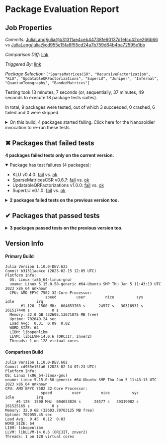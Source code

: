 # Package Evaluation Report

## Job Properties

*Commits:* [JuliaLang/julia@b31311ae4ceb44738fe60137d1efcc42ce266b66](https://github.com/JuliaLang/julia/commit/b31311ae4ceb44738fe60137d1efcc42ce266b66) vs [JuliaLang/julia@cd955e15fa6f55cd24a7b759d64b4ba72595e1bb](https://github.com/JuliaLang/julia/commit/cd955e15fa6f55cd24a7b759d64b4ba72595e1bb)

*Comparison Diff:* [link](https://github.com/JuliaLang/julia/compare/cd955e15fa6f55cd24a7b759d64b4ba72595e1bb...b31311ae4ceb44738fe60137d1efcc42ce266b66)

*Triggered By:* [link](https://github.com/JuliaLang/julia/pull/46874#issuecomment-1431294996)

*Package Selection:* `["SparseMatricesCSR", "RecursiveFactorization", "KLU", "UpdatableQRFactorizations", "SuperLU", "Juniper", "Infernal", "QuantumTomography", "BandedMatrices"]`

Testing took 13 minutes, 7 seconds (or, sequentially, 37 minutes, 49 seconds to execute 18 package tests suites).

In total, 9 packages were tested, out of which 3 succeeded, 0 crashed, 6 failed and 0 were skipped.


<details><summary>On this build, 4 packages started failing. Click here for the Nanosoldier invocation to re-run these tests.</summary>
<p>

```
@nanosoldier `runtests(["UpdatableQRFactorizations", "SuperLU", "KLU", "SparseMatricesCSR"])`
```

</p>
</details>


## ✖ Packages that failed tests

**4 packages failed tests only on the current version.**

<details open><summary>Package has test failures (4 packages):</summary>
<p>


- KLU v0.4.0: [fail](https://s3.amazonaws.com/julialang-reports/nanosoldier/pkgeval/by_hash/b31311a_vs_cd955e1/KLU.primary.log) vs. [ok](https://s3.amazonaws.com/julialang-reports/nanosoldier/pkgeval/by_hash/b31311a_vs_cd955e1/KLU.against.log)
- SparseMatricesCSR v0.6.7: [fail](https://s3.amazonaws.com/julialang-reports/nanosoldier/pkgeval/by_hash/b31311a_vs_cd955e1/SparseMatricesCSR.primary.log) vs. [ok](https://s3.amazonaws.com/julialang-reports/nanosoldier/pkgeval/by_hash/b31311a_vs_cd955e1/SparseMatricesCSR.against.log)
- UpdatableQRFactorizations v1.0.0: [fail](https://s3.amazonaws.com/julialang-reports/nanosoldier/pkgeval/by_hash/b31311a_vs_cd955e1/UpdatableQRFactorizations.primary.log) vs. [ok](https://s3.amazonaws.com/julialang-reports/nanosoldier/pkgeval/by_hash/b31311a_vs_cd955e1/UpdatableQRFactorizations.against.log)
- SuperLU v0.1.0: [fail](https://s3.amazonaws.com/julialang-reports/nanosoldier/pkgeval/by_hash/b31311a_vs_cd955e1/SuperLU.primary.log) vs. [ok](https://s3.amazonaws.com/julialang-reports/nanosoldier/pkgeval/by_hash/b31311a_vs_cd955e1/SuperLU.against.log)

</p>
</details>

<details><summary><strong>2 packages failed tests on the previous version too.</strong></summary>
<p>

<details open><summary>Package has test failures (1 packages):</summary>
<p>


- [QuantumTomography v0.1.3](https://s3.amazonaws.com/julialang-reports/nanosoldier/pkgeval/by_hash/b31311a_vs_cd955e1/QuantumTomography.primary.log)

</p>
</details>

<details open><summary>Tests became inactive (1 packages):</summary>
<p>


- [Infernal v1.1.2](https://s3.amazonaws.com/julialang-reports/nanosoldier/pkgeval/by_hash/b31311a_vs_cd955e1/Infernal.primary.log)

</p>
</details>

</p>
</details>


## ✔ Packages that passed tests

<details><summary><strong>3 packages passed tests on the previous version too.</strong></summary>
<p>

- [RecursiveFactorization v0.2.18](https://s3.amazonaws.com/julialang-reports/nanosoldier/pkgeval/by_hash/b31311a_vs_cd955e1/RecursiveFactorization.primary.log)
- [BandedMatrices v0.17.12](https://s3.amazonaws.com/julialang-reports/nanosoldier/pkgeval/by_hash/b31311a_vs_cd955e1/BandedMatrices.primary.log)
- [Juniper v0.9.1](https://s3.amazonaws.com/julialang-reports/nanosoldier/pkgeval/by_hash/b31311a_vs_cd955e1/Juniper.primary.log)

</p>
</details>


## Version Info

#### Primary Build

```
Julia Version 1.10.0-DEV.623
Commit b31311ae4ce (2023-02-15 12:05 UTC)
Platform Info:
  OS: Linux (x86_64-linux-gnu)
  uname: Linux 5.15.0-58-generic #64-Ubuntu SMP Thu Jan 5 11:43:13 UTC 2023 x86_64 unknown
  CPU: AMD EPYC 7502 32-Core Processor: 
                  speed         user         nice          sys         idle          irq
       #1-128  1500 MHz  604653763 s      24577 s   30318931 s  261517440 s          0 s
  Memory: 32.0 GB (32605.13671875 MB free)
  Uptime: 702049.24 sec
  Load Avg:  0.31  0.09  0.02
  WORD_SIZE: 64
  LIBM: libopenlibm
  LLVM: libLLVM-14.0.6 (ORCJIT, znver2)
  Threads: 1 on 128 virtual cores

```

  #### Comparison Build

  ```
Julia Version 1.10.0-DEV.602
Commit cd955e15fa6 (2023-02-14 07:23 UTC)
Platform Info:
  OS: Linux (x86_64-linux-gnu)
  uname: Linux 5.15.0-58-generic #64-Ubuntu SMP Thu Jan 5 11:43:13 UTC 2023 x86_64 unknown
  CPU: AMD EPYC 7502 32-Core Processor: 
                  speed         user         nice          sys         idle          irq
       #1-128  1500 MHz  604653826 s      24577 s   30319082 s  261525165 s          0 s
  Memory: 32.0 GB (32603.70703125 MB free)
  Uptime: 702055.45 sec
  Load Avg:  0.45  0.12  0.03
  WORD_SIZE: 64
  LIBM: libopenlibm
  LLVM: libLLVM-14.0.6 (ORCJIT, znver2)
  Threads: 1 on 128 virtual cores

  ```
  <!-- Generated on 2023-02-15T07:43:30.499 -->
